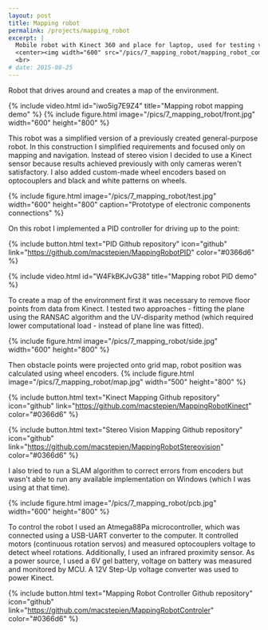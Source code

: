 ```yaml
---
layout: post
title: Mapping robot
permalink: /projects/mapping_robot
excerpt: |
  Mobile robot with Kinect 360 and place for laptop, used for testing various mapping and navigation techniques 
  <center><img width="600" src="/pics/7_mapping_robot/mapping_robot_compressed.jpg"></center>
  <br>
# date: 2015-08-25
---
```


Robot that drives around and creates a map of the environment.

{% include video.html id="iwo5ig7E9Z4" title="Mapping robot mapping demo" %}
{% include figure.html image="/pics/7_mapping_robot/front.jpg" width="600" height="800" %}

This robot was a simplified version of a previously created general-purpose robot. In this construction I simplified requirements and focused only on mapping and navigation. Instead of stereo vision I decided to use a Kinect sensor because results achieved previously with only cameras weren't satisfactory. I also added custom-made wheel encoders based on optocouplers and black and white patterns on wheels.

{% include figure.html image="/pics/7_mapping_robot/test.jpg"  width="600" height="800" caption="Prototype of electronic components connections" %}

On this robot I implemented a PID controller for driving up to the point:

{% include button.html text="PID Github repository" icon="github" link="https://github.com/macstepien/MappingRobotPID" color="#0366d6" %}

{% include video.html id="W4FkBKJvG38" title="Mapping robot PID demo" %}

To create a map of the environment first it was necessary to remove floor points from data from Kinect. I tested two approaches - fitting the plane using the RANSAC algorithm and the UV-disparity method (which required lower computational load - instead of plane line was fitted).

{% include figure.html image="/pics/7_mapping_robot/side.jpg" width="600" height="800" %}

Then obstacle points were projected onto grid map, robot position was calculated using wheel encoders.
{% include figure.html image="/pics/7_mapping_robot/map.jpg" width="500" height="800" %}

{% include button.html text="Kinect Mapping Github repository" icon="github" link="https://github.com/macstepien/MappingRobotKinect" color="#0366d6" %}

{% include button.html text="Stereo Vision Mapping Github repository" icon="github" link="https://github.com/macstepien/MappingRobotStereovision" color="#0366d6" %}

I also tried to run a SLAM algorithm to correct errors from encoders but wasn't able to run any available implementation on Windows (which I was using at that time).

{% include figure.html image="/pics/7_mapping_robot/pcb.jpg" width="600" height="800" %}

To control the robot I used an Atmega88Pa microcontroller, which was connected using a USB-UART converter to the computer. It controlled motors (continuous rotation servos) and measured optocouplers voltage to detect wheel rotations. Additionally, I used an infrared proximity sensor. As a power source, I used a 6V gel battery, voltage on battery was measured and monitored by MCU. A 12V Step-Up voltage converter was used to power Kinect. 

{% include button.html text="Mapping Robot Controller Github repository" icon="github" link="https://github.com/macstepien/MappingRobotControler" color="#0366d6" %}
